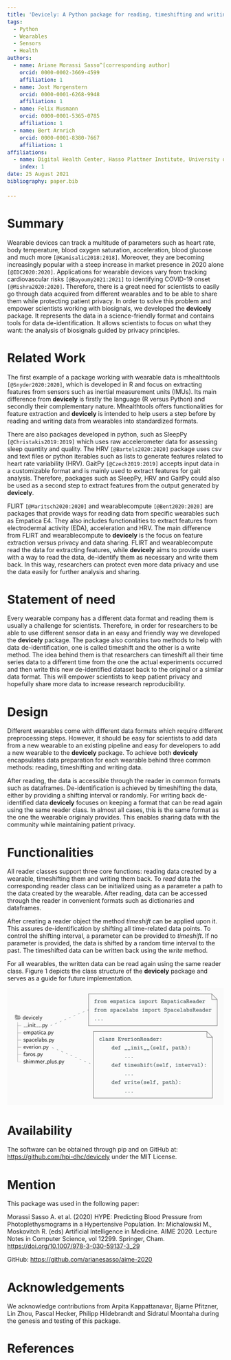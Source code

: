 ```yaml
---
title: 'Devicely: A Python package for reading, timeshifting and writing sensor data'
tags:
  - Python
  - Wearables
  - Sensors
  - Health
authors:
  - name: Ariane Morassi Sasso^[corresponding author]
    orcid: 0000-0002-3669-4599
    affiliation: 1
  - name: Jost Morgenstern
    orcid: 0000-0001-6268-9948
    affiliation: 1
  - name: Felix Musmann
    orcid: 0000-0001-5365-0785
    affiliation: 1
  - name: Bert Arnrich
    orcid: 0000-0001-8380-7667
    affiliation: 1
affiliations:
  - name: Digital Health Center, Hasso Plattner Institute, University of Potsdam
    index: 1
date: 25 August 2021
bibliography: paper.bib

---
```


# Summary

Wearable devices can track a multitude of parameters such as heart rate, body
temperature, blood oxygen saturation, acceleration, blood glucose and much more
`[@Kamisalic2018:2018]`. Moreover, they are becoming increasingly popular with a
steep increase in market presence in 2020 alone `[@IDC2020:2020]`. Applications
for wearable
devices vary from tracking cardiovascular risks `[@Bayoumy2021:2021]` to identifying
COVID-19 onset `[@Mishra2020:2020]`. Therefore, there is a great need for scientists to
easily go through data acquired from different wearables and to be able to share
them while protecting patient privacy.
In order to solve this problem and empower scientists working with biosignals,
we developed the **devicely** package. It represents the data in a science-friendly
format and contains tools for data de-identification. It allows scientists to focus
on what they want: the analysis of biosignals guided by privacy principles.

# Related Work

The first example of a package working with wearable data is mhealthtools `[@Snyder2020:2020]`, which is developed in R and focus on
extracting features from sensors such as inertial measurement units (IMUs). Its main difference from **devicely**
is firstly the language (R versus Python) and secondly their complementary
nature. Mhealthtools offers functionalities for feature extraction and
**devicely** is
intended to help users a step before by reading and writing data from
wearables into standardized formats.

There are also packages developed in python, such as SleepPy `[@Christakis2019:2019]` which uses raw
accelerometer data for assessing sleep quantity and quality. The HRV
 `[@Bartels2020:2020]` package uses csv and text files or python iterables such as lists to generate
features related to heart rate variability (HRV). GaitPy `[@Czech2019:2019]` accepts input data in a
customizable format and is mainly used to extract features for gait analysis.
Therefore, packages such as SleepPy, HRV and GaitPy could also be used as a
second step to extract features from the output generated by **devicely**.

FLIRT `[@Maritsch2020:2020]` and wearablecompute `[@Bent2020:2020]` are packages that provide ways for
reading data from specific wearables such as Empatica E4. They also
includes functionalities to extract features from electrodermal activity (EDA),
acceleration and HRV. The main difference from FLIRT and wearablecompute to **devicely** is the
focus on feature extraction versus privacy and data sharing.
FLIRT and wearablecompute read the data for extracting features, while **devicely** aims to provide users with
a way to read the data, de-identify them as necessary and write them back. In
this way, researchers can protect even more data privacy and use the data easily
for further analysis and sharing.

# Statement of need

Every wearable company has a different data format and reading them is
usually a challenge for scientists. Therefore, in order for researchers to be able to use different sensor data in an easy and
friendly way we developed the **devicely** package. The package also contains two methods to help with data de-identification, one
is called timeshift and the other is a write method. The idea behind them is
that researchers can timeshift all their time series data to a different time from the one the
actual experiments occurred and then write this new de-identified dataset back to
the original or a similar data format. This will empower scientists to keep patient privacy
and hopefully share more data to increase research reproducibility.

# Design

Different wearables come with different data formats which require different preprocessing steps.
However, it should be easy for scientists to add data from a new wearable to an
existing pipeline and easy for developers to add a new wearable to the
**devicely** package. To achieve both **devicely** encapsulates data preparation for
each wearable behind three common methods: reading, timeshifting and writing
data.

After reading, the data is accessible through the reader in common formats such as dataframes.
De-identification is achieved by timeshifting the data, either by providing a shifting interval or randomly.
For writing back de-identified data **devicely** focuses on keeping a format that can be read again using the same reader class.
In almost all cases, this is the same format as the one the wearable originaly provides.
This enables sharing data with the community while maintaining patient privacy.

# Functionalities

All reader classes support three core functions: reading data created by a wearable, timeshifting them and writing them back.
To _read_ data the corresponding reader class can be initialized using as a
parameter a path to the data created by the wearable. After reading, data can
be accessed through the reader in convenient formats such as dictionaries
and dataframes.

After creating a reader object the method _timeshift_ can be applied upon it. This assures de-identification by shifting all time-related data points.
To control the shifting interval, a parameter can be provided to _timeshift_.
If no parameter is provided, the data is shifted by a random time interval to the past.
The timeshifted data can be written back using the _write_ method.

For all wearables, the written data can be read again using the same reader
class. Figure 1 depicts the class structure of the **devicely**
package and serves as a guide for future implementation.

![Figure 1. Shows the structure of the devicely package.](devicely_structure.png)

# Availability

The software can be obtained through pip and on GitHub at:
https://github.com/hpi-dhc/devicely under the MIT License.

# Mention

This package was used in the following paper:

Morassi Sasso A. et al. (2020) HYPE: Predicting Blood Pressure from Photoplethysmograms in a Hypertensive Population. In: Michalowski M., Moskovitch R. (eds) Artificial Intelligence in Medicine. AIME 2020. Lecture Notes in Computer Science, vol 12299. Springer, Cham. https://doi.org/10.1007/978-3-030-59137-3_29

GitHub: https://github.com/arianesasso/aime-2020

# Acknowledgements

We acknowledge contributions from Arpita Kappattanavar, Bjarne Pfitzner, Lin
Zhou, Pascal Hecker, Philipp Hildebrandt and Sidratul Moontaha during the genesis and testing of this package.

# References
